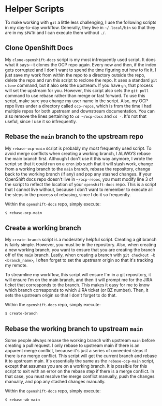 # Helper Scripts
To make working with `git` a little less challenging, I use the following scripts in my day-to-day workflow. Generally, they live in `~/.local/bin` so that they are in my `$PATH` and I can execute them without `./`. 

## Clone OpenShift Docs
My `clone-openshift-docs` script is my most infrequently used script. It does what it says--it clones the OCP repo again. Every now and then, if the index gets corrupted and I don't want to spend the time figuring out how to fix it, I just save my work from within the repo to a directory outside the repo, delete the repo and run this script to reclone the repo. It uses a standard `git clone` command, but it also sets the upstream. If you have `gh`, that process will set the upstream for you. However, this script also sets the `git pull` command to use rebase rather than merge or fast forward. To use this script, make sure you change my user name in the script. Also, my OCP repo lives under a directory called `ocp-repos`, which is from the time I had multiple repos for both upstream and downstream documentation. You can also remove the lines pertaining to `cd ~/ocp-docs` and `cd -`. It's not that useful, since I use it so infrequently.

## Rebase the `main` branch to the upstream repo
My `rebase-ocp-main` script is probably my most frequently used script. To avoid merge conflicts when creating a working branch, I ALWAYS rebase the main branch first. Although I don't use it this way anymore, I wrote the script so that it could run on a `cron` job such that it will stash work, change from a working branch to the `main` branch, rebase the repository, change back to the working branch (if any) and pop any stashed changes. If your OpenShift docs repo doesn't live in `~/ocp-repos`, you must modify line 3 of the script to reflect the location of your `openshift-docs` repo. This is a script that I cannot live without, because I don't want to remember to execute all the steps in the process of rebasing, since I do it so frequently.

Within the `openshift-docs` repo, simply execute: 

```bash
$ rebase-ocp-main
```

## Create a working branch
My `create-branch` script is a moderately helpful script. Creating a git branch is fairly simple. However, you must be in the repository. Also, when creating a new working branch, you want to ensure that you are creating the branch off of the `main` branch. Lastly, when creating a branch with `git checkout -b <branch_name>`, I often forget to set the upstream origin so that it's tracking my remote.

To streamline my workflow, this script will ensure I'm in a git repository, it will ensure I'm on the main branch, and then it will prompt me for the JIRA ticket that corresponds to the branch. This makes it easy for me to know which branch corresponds to which JIRA ticket (or BZ number). Then, it sets the upstream origin so that I don't forget to do that. 

Within the `openshift-docs` repo, simply execute: 

```bash
$ create-branch
```

## Rebase the working branch to upstream `main`
Some people always rebase the working branch with upstream `main` before creating a pull request. I only rebase to upstream main if there is an apparent merge conflict, because it's just a series of unneeded steps if there is no merge conflict. This script will get the current branch and rebase it to upstream main. It's essentially the same as the `rebase-ocp-main` script, except that assumes you are on a working branch. It is possible for this script to exit with an error on the rebase step if there is a merge conflict. In that case, you must resolve the merge conflict manually, push the changes manually, and pop any stashed changes manually. 

Within the `openshift-docs` repo, simply execute: 

```bash
$ rebase-wb-main
```

